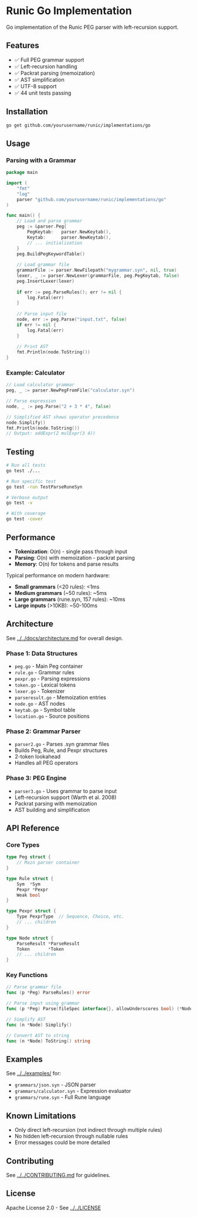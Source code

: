 # Runic Go Implementation

Go implementation of the Runic PEG parser with left-recursion support.

## Features

- ✅ Full PEG grammar support
- ✅ Left-recursion handling
- ✅ Packrat parsing (memoization)
- ✅ AST simplification
- ✅ UTF-8 support
- ✅ 44 unit tests passing

## Installation

```bash
go get github.com/yourusername/runic/implementations/go
```

## Usage

### Parsing with a Grammar

```go
package main

import (
    "fmt"
    "log"
    parser "github.com/yourusername/runic/implementations/go"
)

func main() {
    // Load and parse grammar
    peg := &parser.Peg{
        PegKeytab:   parser.NewKeytab(),
        Keytab:      parser.NewKeytab(),
        // ... initialization
    }
    peg.BuildPegKeywordTable()
    
    // Load grammar file
    grammarFile := parser.NewFilepath("mygrammar.syn", nil, true)
    lexer, _ := parser.NewLexer(grammarFile, peg.PegKeytab, false)
    peg.InsertLexer(lexer)
    
    if err := peg.ParseRules(); err != nil {
        log.Fatal(err)
    }
    
    // Parse input file
    node, err := peg.Parse("input.txt", false)
    if err != nil {
        log.Fatal(err)
    }
    
    // Print AST
    fmt.Println(node.ToString())
}
```

### Example: Calculator

```go
// Load calculator grammar
peg, _ := parser.NewPegFromFile("calculator.syn")

// Parse expression
node, _ := peg.Parse("2 + 3 * 4", false)

// Simplified AST shows operator precedence
node.Simplify()
fmt.Println(node.ToString())
// Output: addExpr(2 mulExpr(3 4))
```

## Testing

```bash
# Run all tests
go test ./...

# Run specific test
go test -run TestParseRuneSyn

# Verbose output
go test -v

# With coverage
go test -cover
```

## Performance

- **Tokenization**: O(n) - single pass through input
- **Parsing**: O(n) with memoization - packrat parsing
- **Memory**: O(n) for tokens and parse results

Typical performance on modern hardware:
- **Small grammars** (<20 rules): <1ms
- **Medium grammars** (~50 rules): ~5ms  
- **Large grammars** (rune.syn, 157 rules): ~10ms
- **Large inputs** (>10KB): ~50-100ms

## Architecture

See [../../docs/architecture.md](../../docs/architecture.md) for overall design.

### Phase 1: Data Structures
- `peg.go` - Main Peg container
- `rule.go` - Grammar rules
- `pexpr.go` - Parsing expressions
- `token.go` - Lexical tokens
- `lexer.go` - Tokenizer
- `parseresult.go` - Memoization entries
- `node.go` - AST nodes
- `keytab.go` - Symbol table
- `location.go` - Source positions

### Phase 2: Grammar Parser
- `parser2.go` - Parses .syn grammar files
- Builds Peg, Rule, and Pexpr structures
- 2-token lookahead
- Handles all PEG operators

### Phase 3: PEG Engine
- `parser3.go` - Uses grammar to parse input
- Left-recursion support (Warth et al. 2008)
- Packrat parsing with memoization
- AST building and simplification

## API Reference

### Core Types

```go
type Peg struct {
    // Main parser container
}

type Rule struct {
    Sym  *Sym
    Pexpr *Pexpr
    Weak bool
}

type Pexpr struct {
    Type PexprType  // Sequence, Choice, etc.
    // ... children
}

type Node struct {
    ParseResult *ParseResult
    Token       *Token
    // ... children
}
```

### Key Functions

```go
// Parse grammar file
func (p *Peg) ParseRules() error

// Parse input using grammar
func (p *Peg) Parse(fileSpec interface{}, allowUnderscores bool) (*Node, error)

// Simplify AST
func (n *Node) Simplify()

// Convert AST to string
func (n *Node) ToString() string
```

## Examples

See [../../examples/](../../examples/) for:
- `grammars/json.syn` - JSON parser
- `grammars/calculator.syn` - Expression evaluator
- `grammars/rune.syn` - Full Rune language

## Known Limitations

- Only direct left-recursion (not indirect through multiple rules)
- No hidden left-recursion through nullable rules
- Error messages could be more detailed

## Contributing

See [../../CONTRIBUTING.md](../../CONTRIBUTING.md) for guidelines.

## License

Apache License 2.0 - See [../../LICENSE](../../LICENSE)
